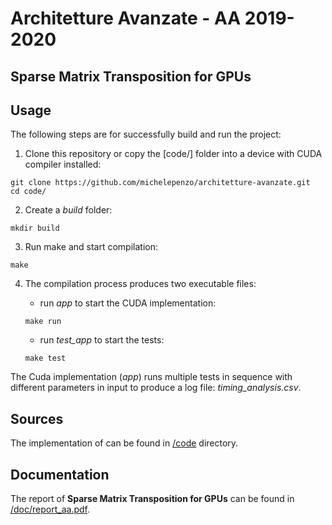 # Architetture Avanzate - AA 2019-2020

## Sparse Matrix Transposition for GPUs

## Usage

The following steps are for successfully build and run the project:

1. Clone this repository or copy the [code/] folder into a device with CUDA compiler installed:
```
git clone https://github.com/michelepenzo/architetture-avanzate.git
cd code/
```

2. Create a *build* folder:
```
mkdir build
```

3. Run make and start compilation:

```
make
```

4. The compilation process produces two executable files: 
	- run *app* to start the CUDA implementation:
	```
	make run
	```

	- run *test_app* to start the tests:
	```
	make test
	```

The Cuda implementation (*app*) runs multiple tests in sequence with different parameters in input to produce a log file: *timing_analysis.csv*.


## Sources

The implementation of can be found in [/code](./code) directory. 


## Documentation

The report of __Sparse Matrix Transposition for GPUs__ can be found in [/doc/report_aa.pdf](./doc/report_aa.pdf). 